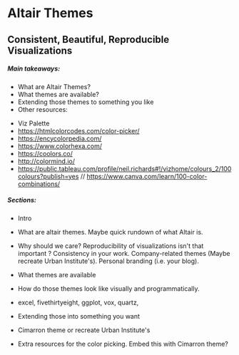 # Altair Themes
## Consistent, Beautiful, Reproducible Visualizations

##### Main takeaways:
* What are Altair Themes?
* What themes are available?
* Extending those themes to something you like
* Other resources:
 - Viz Palette
 - https://htmlcolorcodes.com/color-picker/
 - https://encycolorpedia.com/
 - https://www.colorhexa.com/
 - https://coolors.co/
 - http://colormind.io/
 - https://public.tableau.com/profile/neil.richards#!/vizhome/colours_2/100colours?publish=yes // https://www.canva.com/learn/100-color-combinations/
 


##### Sections:
- Intro
 - What are altair themes. Maybe quick rundown of what Altair is.
 - Why should we care? Reproducibility of visualizations isn't that important ? Consistency in your work. Company-related themes (Maybe recreate Urban Institute's). Personal branding (i.e. your blog). 

- What themes are available
 - How do those themes look like visually and programmatically.
 - excel, fivethirtyeight, ggplot, vox, quartz,

- Extending those into something you want
 - Cimarron theme or recreate Urban Institute's

- Extra resources for the color picking. Embed this with Cimarron theme?